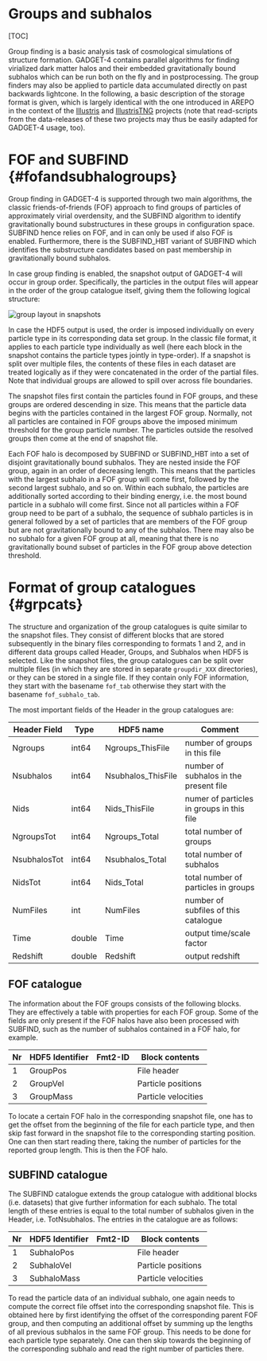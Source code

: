 
Groups and subhalos
===================

[TOC]

Group finding is a basic analysis task of cosmological simulations of
structure formation. GADGET-4 contains parallel algorithms for finding
virialized dark matter halos and their embedded gravitationally bound
subhalos which can be run both on the fly and in postprocessing. The
group finders may also be applied to particle data accumulated
directly on past backwards lightcone. In the following, a basic
description of the storage format is given, which is largely identical
with the one introduced in AREPO in the context of the
[Illustris](https://www.illustris-project.org) and
[IllustrisTNG](https://www.tng-project.org) projects (note that
read-scripts from the data-releases of these two projects may thus be
easily adapted for  GADGET-4 usage, too).


FOF and SUBFIND                                        {#fofandsubhalogroups}
===============

Group finding in GADGET-4 is supported through two main algorithms,
the classic friends-of-friends (FOF) approach to find groups of
particles of approximately virial overdensity, and the SUBFIND
algorithm to identify gravitationally bound substructures in these
groups in configuration space. SUBFIND hence relies on FOF, and in can
only be used if also FOF is enabled. Furthermore, there is the
SUBFIND_HBT variant of SUBFIND which identifies the substructure
candidates based on past membership in gravitationally bound subhalos.

In case group finding is enabled, the snapshot output of GADGET-4 will
occur in group order. Specifically, the particles in the output files
will appear in the order of the group catalogue itself, giving them
the following logical structure:

![group layout in snapshots](../../documentation/img/fof_subhalo_layout.png)

In case the HDF5 output is used, the order is imposed individually on
every particle type in its corresponding data set group. In the
classic file format, it applies to each particle type individually as
well (here each block in the snapshot contains the particle types
jointly in type-order). If a snapshot is split over multiple files,
the contents of these files in each dataset are treated logically as
if they were concatenated in the order of the partial files. Note that
individual groups are allowed to spill over across file boundaries.

The snapshot files first contain the particles found in FOF groups,
and these groups are ordered descending in size. This means that the
particle data begins with the particles contained in the largest FOF
group. Normally, not all particles are contained in FOF groups above
the imposed minimum threshold for the group particle number. The
particles outside the resolved groups then come at the end of snapshot
file.

Each FOF halo is decomposed by SUBFIND or SUBFIND_HBT into a set of
disjoint gravitationally bound subhalos. They are nested inside the
FOF group, again in an order of decreasing length. This means that the
particles with the largest subhalo in a FOF group will come first,
followed by the second largest subhalo, and so on.  Within each
subhalo, the particles are additionally sorted according to their
binding energy, i.e. the most bound particle in a subhalo will come
first. Since not all particles within a FOF group need to be part of a
subhalo, the sequence of subhalo particles is in general followed by a
set of particles that are members of the FOF group but are not
gravitationally bound to any of the subhalos. There may also be no
subhalo for a given FOF group at all, meaning that there is no
gravitationally bound subset of particles in the FOF group above
detection threshold.


Format of group catalogues                                            {#grpcats}
==========================

The structure and organization of the group catalogues is quite
similar to the snapshot files. They consist of different blocks that
are stored subsequently in the binary files corresponding to formats 1
and 2, and in different data groups called Header, Groups, and
Subhalos when HDF5 is selected. Like the snapshot files, the group
catalogues can be split over multiple files (in which they are stored
in separate `groupdir_XXX` directories), or they can be stored in a
single file. If they contain only FOF information, they start with the
basename `fof_tab` otherwise they start with the basename
`fof_subhalo_tab`.

The most important fields of the Header in the group catalogues are:

Header Field | Type   | HDF5 name           | Comment
-------------|--------|---------------------|-------------------
Ngroups      | int64  | Ngroups_ThisFile    | number of groups in this file
Nsubhalos    | int64  | Nsubhalos_ThisFile  | number of subhalos in the present file
Nids         | int64  | Nids_ThisFile       | numer of particles in groups in this file
NgroupsTot   | int64  | Ngroups_Total       | total number of groups
NsubhalosTot | int64  | Nsubhalos_Total     | total number of subhalos
NidsTot      | int64  | Nids_Total          | total number of particles in groups
NumFiles     | int    | NumFiles            | number of subfiles of this catalogue
Time         | double | Time                | output time/scale factor
Redshift     | double | Redshift            | output redshift



FOF catalogue
-------------

The information about the FOF groups consists of the following
blocks. They are effectively a table with properties for each FOF
group. Some of the fields are only present if the FOF halos have also
been processed with SUBFIND, such as the number of subhalos contained
in a FOF halo, for example.


Nr  | HDF5 Identifier | Fmt2-ID | Block contents
----|-----------------|---------|------------------------------------------------------
1   | GroupPos        |         | File header
2   | GroupVel        |         | Particle positions
3   | GroupMass       |         | Particle velocities


To locate a certain FOF halo in the corresponding snapshot file, one
has to get the offset from the beginning of the file for each particle
type, and then skip fast forward in the snapshot file to the
corresponding starting position.  One can then start reading there,
taking the number of particles for the reported group length. This is
then the FOF halo.



SUBFIND catalogue
-----------------

The SUBFIND catalogue extends the group catalogue with additional
blocks (i.e. datasets) that give further information for each
subhalo. The total length of these entries is equal to the total
number of subhalos given in the Header, i.e. TotNsubhalos. The entries
in the catalogue are as follows:


Nr  | HDF5 Identifier | Fmt2-ID | Block contents
----|-----------------|---------|------------------------------------------------------
1   | SubhaloPos      |         | File header
2   | SubhaloVel      |         | Particle positions
3   | SubhaloMass     |         | Particle velocities


To read the particle data of an individual subhalo, one again needs to
compute the correct file offset into the corresponding snapshot
file. This is obtained here by first identifying the offset of the
corresponding parent FOF group, and then computing an additional
offset by summing up the lengths of all previous subhalos in the same
FOF group. This needs to be done for each particle type
separately. One can then skip towards the beginning of the
corresponding subhalo and read the right number of particles there.

